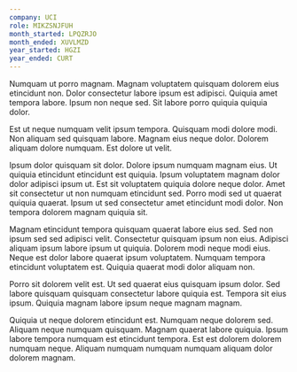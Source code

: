 ```yaml
---
company: UCI
role: MIKZSNJFUH
month_started: LPQZRJO
month_ended: XUVLMZD
year_started: HGZI
year_ended: CURT
---
```


Numquam ut porro magnam. Magnam voluptatem quisquam dolorem eius etincidunt non. Dolor consectetur labore ipsum est adipisci. Quiquia amet tempora labore. Ipsum non neque sed. Sit labore porro quiquia quiquia dolor.

Est ut neque numquam velit ipsum tempora. Quisquam modi dolore modi. Non aliquam sed quisquam labore. Magnam eius neque dolor. Dolorem aliquam dolore numquam. Est dolore ut velit.

Ipsum dolor quisquam sit dolor. Dolore ipsum numquam magnam eius. Ut quiquia etincidunt etincidunt est quiquia. Ipsum voluptatem magnam dolor dolor adipisci ipsum ut. Est sit voluptatem quiquia dolore neque dolor. Amet sit consectetur ut non numquam etincidunt sed. Porro modi sed ut quaerat quiquia quaerat. Ipsum ut sed consectetur amet etincidunt modi dolor. Non tempora dolorem magnam quiquia sit.

Magnam etincidunt tempora quisquam quaerat labore eius sed. Sed non ipsum sed sed adipisci velit. Consectetur quisquam ipsum non eius. Adipisci aliquam ipsum labore ipsum ut quiquia. Dolorem modi neque modi eius. Neque est dolor labore quaerat ipsum voluptatem. Numquam tempora etincidunt voluptatem est. Quiquia quaerat modi dolor aliquam non.

Porro sit dolorem velit est. Ut sed quaerat eius quisquam ipsum dolor. Sed labore quisquam quisquam consectetur labore quiquia est. Tempora sit eius ipsum. Quiquia magnam labore ipsum neque magnam magnam.

Quiquia ut neque dolorem etincidunt est. Numquam neque dolorem sed. Aliquam neque numquam quisquam. Magnam quaerat labore quiquia. Ipsum labore tempora numquam est etincidunt tempora. Est est dolorem dolorem numquam neque. Aliquam numquam numquam numquam aliquam dolor dolorem magnam.
    